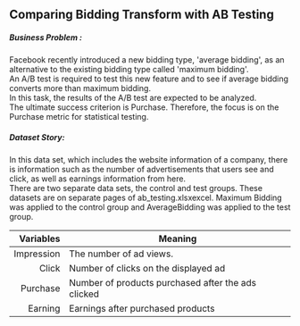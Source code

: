 ## Comparing Bidding Transform with AB Testing

##### Business Problem :
Facebook recently introduced a new bidding type, 'average bidding', as an alternative to the existing bidding type called 'maximum bidding'.\
An A/B test is required to test this new feature and to see if average bidding converts more than maximum bidding.\
In this task, the results of the A/B test are expected to be analyzed. \
The ultimate success criterion is Purchase. Therefore, the focus is on the Purchase metric for statistical testing.

##### Dataset Story:
In this data set, which includes the website information of a company, there is information such as the number of advertisements that users see and click, as well as earnings information from here.\
There are two separate data sets, the control and test groups. These datasets are on separate pages of ab_testing.xlsxexcel. Maximum Bidding was applied to the control group and AverageBidding was applied to the test group.

| Variables          | Meaning                                                  |
|-------------------:|----------------------------------------------------------|
|          Impression| The number of ad views.                                  |
|          Click     | Number of clicks on the displayed ad                     |
|          Purchase  | Number of products purchased after the ads clicked       |
|          Earning   | Earnings after purchased products                        |
